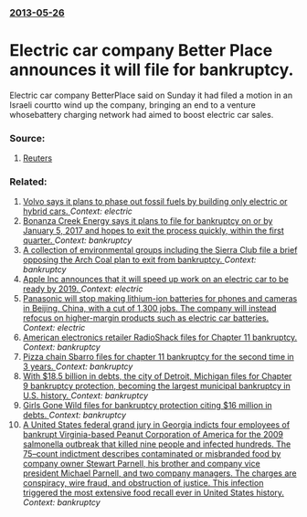 ### [2013-05-26](/news/2013/05/26/index.md)

# Electric car company Better Place announces it will file for bankruptcy. 

Electric car company BetterPlace said on Sunday it had filed a motion in an Israeli courtto wind up the company, bringing an end to a venture whosebattery charging network had aimed to boost electric car sales.


### Source:

1. [Reuters](http://www.reuters.com/article/2013/05/26/betterplace-idUSL5N0E704E20130526)

### Related:

1. [Volvo says it plans to phase out fossil fuels by building only electric or hybrid cars. ](/news/2017/07/5/volvo-says-it-plans-to-phase-out-fossil-fuels-by-building-only-electric-or-hybrid-cars.md) _Context: electric_
2. [Bonanza Creek Energy says it plans to file for bankruptcy on or by January 5, 2017 and hopes to exit the process quickly, within the first quarter. ](/news/2016/12/23/bonanza-creek-energy-says-it-plans-to-file-for-bankruptcy-on-or-by-january-5-2017-and-hopes-to-exit-the-process-quickly-within-the-first-q.md) _Context: bankruptcy_
3. [A collection of environmental groups including the Sierra Club file a brief opposing the Arch Coal plan to exit from bankruptcy. ](/news/2016/06/2/a-collection-of-environmental-groups-including-the-sierra-club-file-a-brief-opposing-the-arch-coal-plan-to-exit-from-bankruptcy.md) _Context: bankruptcy_
4. [Apple Inc announces that it will speed up work on an electric car to be ready by 2019. ](/news/2015/09/21/apple-inc-announces-that-it-will-speed-up-work-on-an-electric-car-to-be-ready-by-2019.md) _Context: electric_
5. [Panasonic will stop making lithium-ion batteries for phones and cameras in Beijing, China, with a cut of 1,300 jobs. The company will instead refocus on higher-margin products such as electric car batteries. ](/news/2015/08/27/panasonic-will-stop-making-lithium-ion-batteries-for-phones-and-cameras-in-beijing-china-with-a-cut-of-1-300-jobs-the-company-will-instea.md) _Context: electric_
6. [American electronics retailer RadioShack files for Chapter 11 bankruptcy. ](/news/2015/02/5/american-electronics-retailer-radioshack-files-for-chapter-11-bankruptcy.md) _Context: bankruptcy_
7. [Pizza chain Sbarro files for chapter 11 bankruptcy for the second time in 3 years. ](/news/2014/03/10/pizza-chain-sbarro-files-for-chapter-11-bankruptcy-for-the-second-time-in-3-years.md) _Context: bankruptcy_
8. [With $18.5 billion in debts, the city of Detroit, Michigan files for Chapter 9 bankruptcy protection, becoming the largest municipal bankruptcy in U.S. history. ](/news/2013/07/18/with-18-5-billion-in-debts-the-city-of-detroit-michigan-files-for-chapter-9-bankruptcy-protection-becoming-the-largest-municipal-bankrup.md) _Context: bankruptcy_
9. [Girls Gone Wild files for bankruptcy protection citing $16 million in debts. ](/news/2013/02/28/girls-gone-wild-files-for-bankruptcy-protection-citing-16-million-in-debts.md) _Context: bankruptcy_
10. [A United States federal grand jury in Georgia indicts four employees of bankrupt Virginia-based Peanut Corporation of America for the 2009 salmonella outbreak that killed nine people and infected hundreds. The 75&ndash;count indictment describes contaminated or misbranded food by company owner Stewart Parnell, his brother and company vice president Michael Parnell, and two company managers. The charges are conspiracy, wire fraud, and obstruction of justice. This infection triggered the most extensive food recall ever in United States history. ](/news/2013/02/20/a-united-states-federal-grand-jury-in-georgia-indicts-four-employees-of-bankrupt-virginia-based-peanut-corporation-of-america-for-the-2009-s.md) _Context: bankruptcy_
